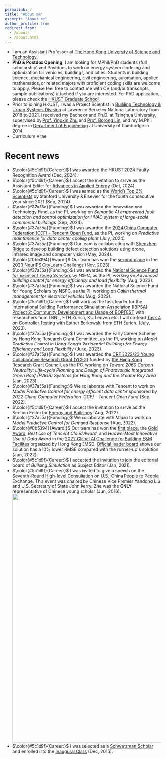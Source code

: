 ```yaml
---
permalink: /
title: "About me"
excerpt: "About me"
author_profile: true
redirect_from: 
  - /about/
  - /about.html
---
```


- I am an Assistant Professor at [The Hong Kong University of Science and Technology](https://hkust.edu.hk/home).
- **PhD & Postdoc Opening**: I am looking for MPhil/PhD students (full scholarship) and Postdocs to work on energy system modeling and optimization for vehicles, buildings, and cities. Students in building science, mechanical engineering, civil engineering, automation, applied mathematics, or related majors with proficient coding skills are welcome to apply. Please feel free to contact me with CV (and/or transcripts, sample publications) attached if you are interested. For PhD application, please check the [HKUST Graduate School](https://pg.ust.hk/prospective-students/home).
- Prior to joining HKUST, I was a Project Scientist in [Building Technology & Urban Systems Division](https://buildings.lbl.gov/) at Lawrence Berkeley National Laboratory from 2018 to 2021. I received my Bachelor and Ph.D. at Tsinghua University, supervised by [Prof. Yingxin Zhu](http://www.arch.tsinghua.edu.cn/info/Building%20Science%20and%20Technology/1825) and [Prof. Borong Lin](http://www.arch.tsinghua.edu.cn/info/Building%20Science%20and%20Technology/1804); and my M.Phil degree in [Department of Engineering](http://www.eng.cam.ac.uk/) at University of Cambridge in 2014.
- [Curriculum Vitae](http://walterzwang.github.io/cv)

Recent news
======
- $\color{#5c1d9f}{Career:}$ I was awarded the HKUST 2024 Faulty Recognition Award (Dec, 2024).
- $\color{#5c1d9f}{Career:}$ I accept the invitation to serve as the Assistant Editor for [Advances in Applied Energy](https://www.sciencedirect.com/journal/advances-in-applied-energy/about/editorial-board) (Oct, 2024).
- $\color{#5c1d9f}{Career:}$ I was named as the [World’s Top 2% Scientists](https://mp.weixin.qq.com/s/GBeXIMKf6DEaL_Kl-LwTZQ) by Stanford University & Elsevier for the fourth consecutive year since 2021 (Sep, 2024).
- $\color{#37a55a}{Funding:}$ I was awarded the Innovation and Technology Fund, as the PI, working on *Semantic AI empowered fault detection and control optimization for HVAC system of large-scale commercial buildings* (Sep, 2024).
- $\color{#37a55a}{Funding:}$ I was awarded the [2024 China Computer Federation (CCF) - Tencent Open Fund](https://mp.weixin.qq.com/s/wnXUKGaYNNTtAnZd3-lHlQ), as the PI, working on *Predictive maintanence for data center cooling plant* (July, 2024).
- $\color{#37a55a}{Funding:}$ Our team is collaborating with [Shenzhen Ridge](https://www.szridge.com/#/) to develop building defect detection solutions using drone, infrared image and computer vision (May, 2024).
- $\color{#0b5394}{Award:}$ Our team has won the [second place](https://www.ce.ust.hk/news/prof-zhe-wang-and-wanfu-zheng-win-second-place-citylearn-challenge-2023) in the [2023 NeurIPS CityLearn Challenge](https://www.aicrowd.com/challenges/neurips-2023-citylearn-challenge/problems/control-track-citylearn-challenge) (Nov, 2023).
- $\color{#37a55a}{Funding:}$ I was awarded the [National Science Fund for Excellent Young Scholars](https://seng.hkust.edu.hk/news/20230915/prof-wang-zhe-and-prof-yang-jiachuan-named-excellent-young-scientists-national-natural-science-foundation-china) by NSFC, as the PI, working on *Advanced building control for energy efficiency and load flexibility* (Aug, 2023).
- $\color{#37a55a}{Funding:}$ I was awarded the National Science Fund for Young Scholars by NSFC, as the PI, working on *Cabin thermal management for electrical vehicles* (Aug, 2023).
- $\color{#5c1d9f}{Career:}$ I will work as the task leader for the [International Building Performance Simulation Association (IBPSA) Project 2: Community Development and Usage of BOPTEST](https://ibpsa.github.io/project1-boptest/ibpsa/index.html) with researchers from LBNL, ETH Zurich, KU Leuven etc. I will co-lead [Task 4 on Controller Testing](https://ibpsa.github.io/project1-boptest/ibpsa/project/workplan/) with Esther Borkowski from ETH Zurich. (July, 2023).
- $\color{#37a55a}{Funding:}$ I was awarded the Early Career Scheme by Hong Kong Research Grant Committee, as the PI, working on *Model Predictive Control in Hong Kong’s Residential Buildings for Energy Efficiency and Load Flexibility* (June, 2023).
- $\color{#37a55a}{Funding:}$ I was awarded the [CRF 2022/23 Young Collaborative Research Grant (YCRG)](https://seng.hkust.edu.hk/news/20230210/four-professors-awarded-grants-rgc-collaborative-research-fund-202223) funded by [the Hong Kong Research Grant Council](https://www.ugc.edu.hk/eng/rgc/funding_opport/crf/funded%20research/22-23.html), as the PC, working on *Toward 2060 Carbon Neutrality: Life-cycle Planning and Design of Photovoltaic Integrated Green Roof (PVIGR) Systems for Hong Kong and the Greater Bay Area* (Jan, 2023).
- $\color{#37a55a}{Funding:}$ We collaborate with Tencent to work on *Model Predictive Control for energy efficient data center* sponsored by *2022 China Computer Federation (CCF) - Tencent Open Fund* (Sep, 2022).
- $\color{#5c1d9f}{Career:}$ I accept the invitation to serve as the Section Editor for [Energy and Buildings](https://www.sciencedirect.com/journal/energy-and-buildings/about/editorial-board) (Aug, 2022).
- $\color{#37a55a}{Funding:}$ We collaborate with *Midea* to work on *Model Predictive Control for Demand Response* (Aug, 2022).
- $\color{#0b5394}{Award:}$ Our team has won the [first place](https://www.ce.ust.hk/news/team-led-prof-zhe-wang-receives-awards-global-ai-challenge-competition), the [Gold Award](http://walterzwang.github.io/files/2022EMSDAIChallenge.pdf), *Best Use of Tencent Cloud Award*, and *Huawei Most Innovative Use of Data Award* in the [2022 Global AI Challenge for Building E&M Facilites](https://www.globalaichallenge.com/en/home) organized by Hong Kong EMSD. [Official leader board](https://globalaichallenge.com/competition/result_details/leaderboard-en.pdf) shows our solution has a 10% lower RMSE compared with the runner-up's solution (Jun, 2022).
- $\color{#5c1d9f}{Career:}$ I accepted the invitation to join the editorial board of *Building Simulation* as Subject Editor (Jan, 2021).
- $\color{#5c1d9f}{Career:}$ I was invited to give a speech on the [Seventh-Round High-level Consultation on U.S.-China People to People Exchange](https://www.tsinghua.edu.cn/info/1756/71634.htm). This event was chaired by Chinese Vice Premier Yandong Liu and U.S. Secretary of State John Kerry. Zhe was the **ONLY** representative of Chinese young scholar (Jun, 2016).<br/><img src='/images/PeopleToPeopleExchange.png' width='800'>
- $\color{#5c1d9f}{Career:}$ I was selected as a [Schwarzman Scholar](http://en.sc.tsinghua.edu.cn/) and enrolled into the [Inaugural Class](https://www.nytimes.com/2016/01/11/business/dealbook/schwarzman-scholars-announces-inaugural-class-to-study-in-china.html) (Dec, 2015).
